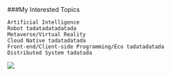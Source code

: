 <html>
<head>
</head>
<body>
###My Interested Topics

    Artificial Intelligence 
    Robot tadatadatadatada
    Metaverse/Virtual Reality 
    Cloud Native tadatadatada
    Front-end/Client-side Programming/Eco tadatadatada
    Distributed System tadatada
  
<img src="https://www.codewars.com/users/yi-sht/badges/large">
</body

</html>
